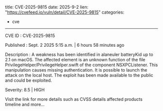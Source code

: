  
title: CVE-2025-9815
date: 2025-9-2
lien: "https://cvefeed.io/vuln/detail/CVE-2025-9815"
categories:
  - cve
---

CVE ID : CVE-2025-9815

Published :  Sept. 2
2025
5:15 a.m. | 6 hours
58 minutes ago

Description : A weakness has been identified in alaneuler batteryKid up to 2.1 on macOS. The affected element is an unknown function of the file PrivilegeHelper/PrivilegeHelper.swift of the component NSXPCListener. This manipulation causes missing authentication. It is possible to launch the attack on the local host. The exploit has been made available to the public and could be exploited.

Severity: 8.5 | HIGH

Visit the link for more details
such as CVSS details
affected products
timeline
and more...
